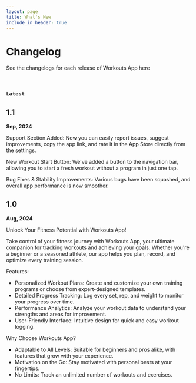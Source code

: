 ```yaml
---
layout: page
title: What's New
include_in_header: true
---
```


# Changelog
See the changelogs for each release of Workouts App here

<br>

### `Latest`

## 1.1
**Sep, 2024**

Support Section Added: Now you can easily report issues, suggest improvements, copy the app link, and rate it in the App Store directly from the settings.

New Workout Start Button: We've added a button to the navigation bar, allowing you to start a fresh workout without a program in just one tap.

Bug Fixes & Stability Improvements: Various bugs have been squashed, and overall app performance is now smoother.


## 1.0
**Aug, 2024**

Unlock Your Fitness Potential with Workouts App!

Take control of your fitness journey with Workouts App, your ultimate companion for tracking workouts and achieving your goals. Whether you're a beginner or a seasoned athlete, our app helps you plan, record, and optimize every training session.

Features:

- Personalized Workout Plans: Create and customize your own training programs or choose from expert-designed templates.
- Detailed Progress Tracking: Log every set, rep, and weight to monitor your progress over time.
- Performance Analytics: Analyze your workout data to understand your strengths and areas for improvement.
- User-Friendly Interface: Intuitive design for quick and easy workout logging.

Why Choose Workouts App?

- Adaptable to All Levels: Suitable for beginners and pros alike, with features that grow with your experience.
- Motivation on the Go: Stay motivated with personal bests at your fingertips.
- No Limits: Track an unlimited number of workouts and exercises.

